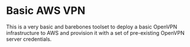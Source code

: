 # Basic AWS VPN

This is a very basic and barebones toolset to deploy a basic OpenVPN infrastructure to AWS and provision it with a set of pre-existing OpenVPN server credentials.
